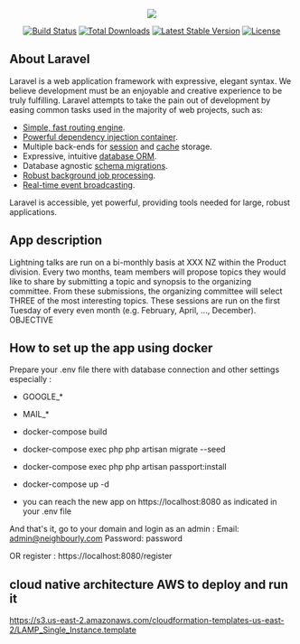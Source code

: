 <p align="center"><img src="https://laravel.com/assets/img/components/logo-laravel.svg"></p>

<p align="center">
<a href="https://travis-ci.org/laravel/framework"><img src="https://travis-ci.org/laravel/framework.svg" alt="Build Status"></a>
<a href="https://packagist.org/packages/laravel/framework"><img src="https://poser.pugx.org/laravel/framework/d/total.svg" alt="Total Downloads"></a>
<a href="https://packagist.org/packages/laravel/framework"><img src="https://poser.pugx.org/laravel/framework/v/stable.svg" alt="Latest Stable Version"></a>
<a href="https://packagist.org/packages/laravel/framework"><img src="https://poser.pugx.org/laravel/framework/license.svg" alt="License"></a>
</p>

## About Laravel

Laravel is a web application framework with expressive, elegant syntax. We believe development must be an enjoyable and creative experience to be truly fulfilling. Laravel attempts to take the pain out of development by easing common tasks used in the majority of web projects, such as:

- [Simple, fast routing engine](https://laravel.com/docs/routing).
- [Powerful dependency injection container](https://laravel.com/docs/container).
- Multiple back-ends for [session](https://laravel.com/docs/session) and [cache](https://laravel.com/docs/cache) storage.
- Expressive, intuitive [database ORM](https://laravel.com/docs/eloquent).
- Database agnostic [schema migrations](https://laravel.com/docs/migrations).
- [Robust background job processing](https://laravel.com/docs/queues).
- [Real-time event broadcasting](https://laravel.com/docs/broadcasting).

Laravel is accessible, yet powerful, providing tools needed for large, robust applications.

## App description
Lightning talks are run on a bi​-monthly basis at XXX NZ within the Product division. Every two months, team members will propose topics they would like to share by submitting a topic and synopsis to the organizing committee.
From these submissions, the organizing committee will select THREE of the most interesting topics.
These sessions are run on the first Tuesday of every even ​month (e.g. February, April, ..., December). OBJECTIVE

## How to set up the app using docker
Prepare your .env file there with database connection and other settings especially :
- GOOGLE_*
- MAIL_*

- docker-compose build
- docker-compose exec php php artisan migrate --seed
- docker-compose exec php php artisan passport:install

- docker-compose up -d

- you can reach the new app on https://localhost:8080 
as indicated in your .env file

And that's it, go to your domain and login as an admin :
Email: admin@neighbourly.com
Password: password

OR register :
https://localhost:8080/register

## cloud native architecture AWS  to deploy and run it

https://s3.us-east-2.amazonaws.com/cloudformation-templates-us-east-2/LAMP_Single_Instance.template

